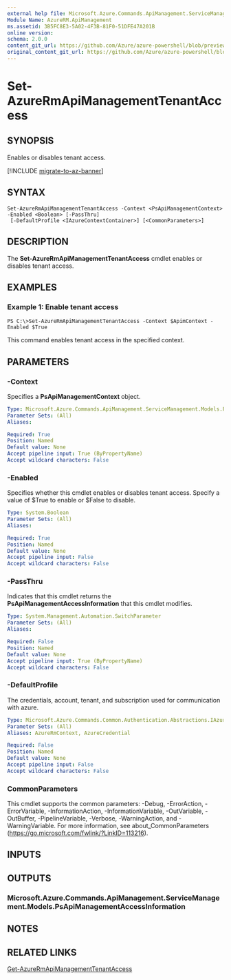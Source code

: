 ```yaml
---
external help file: Microsoft.Azure.Commands.ApiManagement.ServiceManagement.dll-Help.xml
Module Name: AzureRM.ApiManagement
ms.assetid: 3B5FC8E3-5A02-4F3B-81F0-51DFE47A201B
online version:
schema: 2.0.0
content_git_url: https://github.com/Azure/azure-powershell/blob/preview/src/ResourceManager/ApiManagement/Commands.ApiManagement/help/Set-AzureRmApiManagementTenantAccess.md
original_content_git_url: https://github.com/Azure/azure-powershell/blob/preview/src/ResourceManager/ApiManagement/Commands.ApiManagement/help/Set-AzureRmApiManagementTenantAccess.md
---
```


# Set-AzureRmApiManagementTenantAccess

## SYNOPSIS
Enables or disables tenant access.

[!INCLUDE [migrate-to-az-banner](../../includes/migrate-to-az-banner.md)]

## SYNTAX

```
Set-AzureRmApiManagementTenantAccess -Context <PsApiManagementContext> -Enabled <Boolean> [-PassThru]
 [-DefaultProfile <IAzureContextContainer>] [<CommonParameters>]
```

## DESCRIPTION
The **Set-AzureRmApiManagementTenantAccess** cmdlet enables or disables tenant access.

## EXAMPLES

### Example 1: Enable tenant access
```
PS C:\>Set-AzureRmApiManagementTenantAccess -Context $ApimContext -Enabled $True
```

This command enables tenant access in the specified context.

## PARAMETERS

### -Context
Specifies a **PsApiManagementContext** object.

```yaml
Type: Microsoft.Azure.Commands.ApiManagement.ServiceManagement.Models.PsApiManagementContext
Parameter Sets: (All)
Aliases: 

Required: True
Position: Named
Default value: None
Accept pipeline input: True (ByPropertyName)
Accept wildcard characters: False
```

### -Enabled
Specifies whether this cmdlet enables or disables tenant access.
Specify a value of $True to enable or $False to disable.

```yaml
Type: System.Boolean
Parameter Sets: (All)
Aliases: 

Required: True
Position: Named
Default value: None
Accept pipeline input: False
Accept wildcard characters: False
```

### -PassThru
Indicates that this cmdlet returns the **PsApiManagementAccessInformation** that this cmdlet modifies.

```yaml
Type: System.Management.Automation.SwitchParameter
Parameter Sets: (All)
Aliases: 

Required: False
Position: Named
Default value: None
Accept pipeline input: True (ByPropertyName)
Accept wildcard characters: False
```

### -DefaultProfile
The credentials, account, tenant, and subscription used for communication with azure.

```yaml
Type: Microsoft.Azure.Commands.Common.Authentication.Abstractions.IAzureContextContainer
Parameter Sets: (All)
Aliases: AzureRmContext, AzureCredential

Required: False
Position: Named
Default value: None
Accept pipeline input: False
Accept wildcard characters: False
```

### CommonParameters
This cmdlet supports the common parameters: -Debug, -ErrorAction, -ErrorVariable, -InformationAction, -InformationVariable, -OutVariable, -OutBuffer, -PipelineVariable, -Verbose, -WarningAction, and -WarningVariable. For more information, see about_CommonParameters (https://go.microsoft.com/fwlink/?LinkID=113216).

## INPUTS

## OUTPUTS

### Microsoft.Azure.Commands.ApiManagement.ServiceManagement.Models.PsApiManagementAccessInformation

## NOTES

## RELATED LINKS

[Get-AzureRmApiManagementTenantAccess](./Get-AzureRmApiManagementTenantAccess.md)


